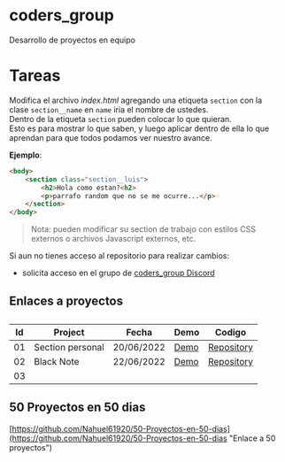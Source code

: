 # coders_group
Desarrollo de proyectos en equipo

# Tareas
Modifica el archivo *index.html* agregando una etiqueta `section` con la <br>
clase `section__name` en `name` iria el nombre de ustedes. <br>
Dentro de la etiqueta `section` pueden colocar lo que quieran. <br>
Esto es para mostrar lo que saben, y luego aplicar dentro de ella lo que aprendan
para que todos podamos ver nuestro avance.

**Ejemplo**:
```html
<body>
    <section class="section__luis">
        <h2>Hola como estan?<h2>
        <p>parrafo random que no se me ocurre...</p>
    </section>
</body>
```

> Nota: pueden modificar su section de trabajo con estilos CSS externos o
> archivos Javascript externos, etc.

Si aun no tienes acceso al repositorio para realizar cambios:
- solicita acceso en el grupo de [coders\_group Discord](https://discord.gg/pGrXtdFHua)

## Enlaces a proyectos
<table>
    <caption>
    </caption>
    <thead>
        <tr>
            <th>Id</th>
            <th>Project</th>
            <th>Fecha</th>
            <th>Demo</th>
            <th>Codigo</th>
        </tr>
    </thead>
    <tbody>
        <tr>
            <td>01</td>
            <td>Section personal</td>
            <td>20/06/2022</td>
            <td>
                <a href="https://daniel338.github.io/coders_group/">Demo</a>
            </td>
            <td>
                <a href="https://github.com/Daniel338/coders_group">Repository</a>
            </td>
        </tr>
        <tr>
            <td>02</td>
            <td>Black Note</td>
            <td>22/06/2022</td>
            <td>
                <a href="https://daniel338.github.io/coders_group/blackNote/index.html">Demo</a>
            </td>
            <td>
                <a href="https://github.com/Daniel338/coders_group/tree/main/blackNote">Repository</a>
            </td>
        </tr>
        <tr>
            <td>03</td>
            <td></td>
            <td></td>
            <td></td>
            <td></td>
        </tr>
    </tbody>
    <tfoot></tfoot>
</table>

## 50 Proyectos en 50 dias
[https://github.com/Nahuel61920/50-Proyectos-en-50-dias](https://github.com/Nahuel61920/50-Proyectos-en-50-dias "Enlace a 50 proyectos")

